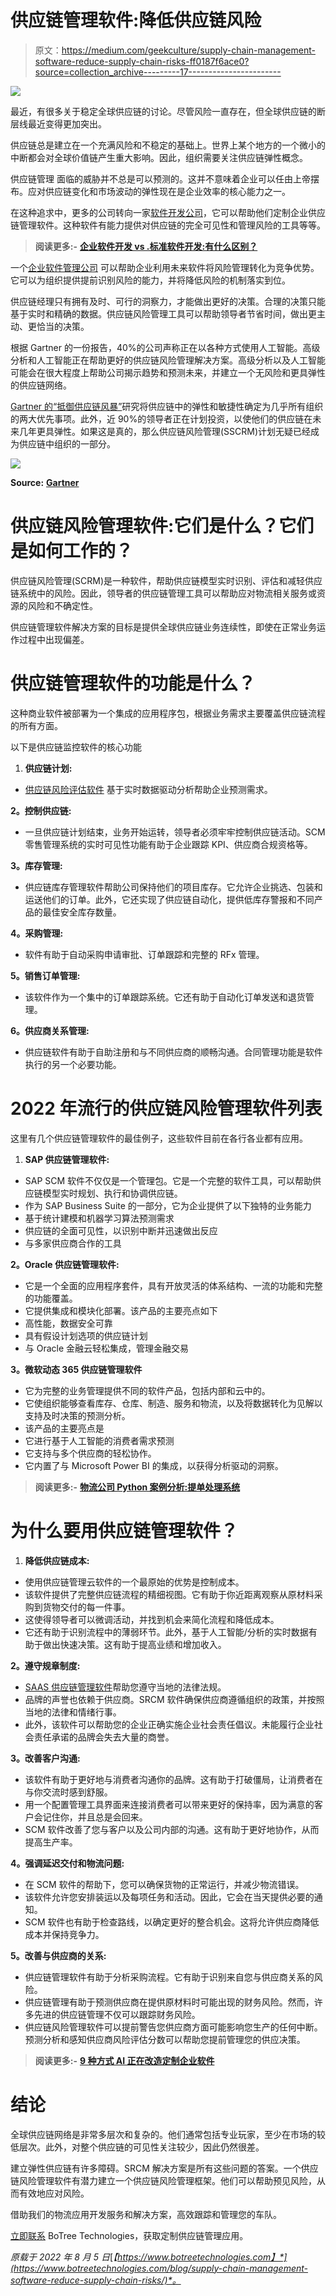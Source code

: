 # 供应链管理软件:降低供应链风险

> 原文：<https://medium.com/geekculture/supply-chain-management-software-reduce-supply-chain-risks-ff0187f6ace0?source=collection_archive---------17----------------------->

![](img/f8f8c49d1dde1f333aaef315ceb24418.png)

最近，有很多关于稳定全球供应链的讨论。尽管风险一直存在，但全球供应链的断层线最近变得更加突出。

供应链总是建立在一个充满风险和不稳定的基础上。世界上某个地方的一个微小的中断都会对全球价值链产生重大影响。因此，组织需要关注供应链弹性概念。

供应链管理 面临的威胁并不总是可以预测的。这并不意味着企业可以任由上帝摆布。应对供应链变化和市场波动的弹性现在是企业效率的核心能力之一。

在这种追求中，更多的公司转向一家[软件开发公司](https://www.botreetechnologies.com/)，它可以帮助他们定制企业供应链管理软件。这种软件有能力提供对供应链的完全可见性和管理风险的工具等等。

> **阅读更多:-** [**企业软件开发 vs .标准软件开发:有什么区别？**](https://www.botreetechnologies.com/blog/enterprise-vs-standard-software-development/)

一个[企业软件管理公司](https://www.botreetechnologies.com/enterprise-software-development-company) 可以帮助企业利用未来软件将风险管理转化为竞争优势。它可以为组织提供提前识别风险的能力，并将降低风险的机制落实到位。

供应链经理只有拥有及时、可行的洞察力，才能做出更好的决策。合理的决策只能基于实时和精确的数据。供应链风险管理工具可以帮助领导者节省时间，做出更主动、更恰当的决策。

根据 Gartner 的一份报告，40%的公司声称正在以各种方式使用人工智能。高级分析和人工智能正在帮助更好的供应链风险管理解决方案。高级分析以及人工智能可能会在很大程度上帮助公司揭示趋势和预测未来，并建立一个无风险和更具弹性的供应链网络。

[Gartner 的“抵御供应链风暴”](https://www.gartner.com/en/supply-chain/insights/global-supply-chain-management)研究将供应链中的弹性和敏捷性确定为几乎所有组织的两大优先事项。此外，近 90%的领导者正在计划投资，以使他们的供应链在未来几年更具弹性。如果这是真的，那么供应链风险管理(SSCRM)计划无疑已经成为供应链中组织的一部分。

![](img/454a7d49abfdac33d34ee5e40ad4c49c.png)

**Source:** [**Gartner**](https://www.gartner.com/en/supply-chain/insights/global-supply-chain-management)

# 供应链风险管理软件:它们是什么？它们是如何工作的？

供应链风险管理(SCRM)是一种软件，帮助供应链模型实时识别、评估和减轻供应链系统中的风险。因此，领导者的供应链管理工具可以帮助应对物流相关服务或资源的风险和不确定性。

供应链管理软件解决方案的目标是提供全球供应链业务连续性，即使在正常业务运作过程中出现偏差。

# 供应链管理软件的功能是什么？

这种商业软件被部署为一个集成的应用程序包，根据业务需求主要覆盖供应链流程的所有方面。

以下是供应链监控软件的核心功能

1.  **供应链计划:**

*   [供应链风险评估软件](https://www.botreetechnologies.com/case-studies/freight-forwarding) 基于实时数据驱动分析帮助企业预测需求。

**2。控制供应链:**

*   一旦供应链计划结束，业务开始运转，领导者必须牢牢控制供应链活动。SCM 零售管理系统的实时可见性功能有助于企业跟踪 KPI、供应商合规资格等。

**3。库存管理:**

*   供应链库存管理软件帮助公司保持他们的项目库存。它允许企业挑选、包装和运送他们的订单。此外，它还实现了供应链自动化，提供低库存警报和不同产品的最佳安全库存数量。

**4。采购管理:**

*   软件有助于自动采购申请审批、订单跟踪和完整的 RFx 管理。

**5。销售订单管理:**

*   该软件作为一个集中的订单跟踪系统。它还有助于自动化订单发送和退货管理。

**6。供应商关系管理:**

*   供应链软件有助于自助注册和与不同供应商的顺畅沟通。合同管理功能是软件执行的另一个必要功能。

# 2022 年流行的供应链风险管理软件列表

这里有几个供应链管理软件的最佳例子，这些软件目前在各行各业都有应用。

1.  **SAP 供应链管理软件:**

*   SAP SCM 软件不仅仅是一个管理包。它是一个完整的软件工具，可以帮助供应链模型实时规划、执行和协调供应链。
*   作为 SAP Business Suite 的一部分，它为企业提供了以下独特的业务能力
*   基于统计建模和机器学习算法预测需求
*   供应链的全面可见性，以识别中断并迅速做出反应
*   与多家供应商合作的工具

**2。Oracle 供应链管理软件:**

*   它是一个全面的应用程序套件，具有开放灵活的体系结构、一流的功能和完整的功能覆盖。
*   它提供集成和模块化部署。该产品的主要亮点如下
*   高性能，数据安全可靠
*   具有假设计划选项的供应链计划
*   与 Oracle 金融云轻松集成，管理金融交易

**3。微软动态 365 供应链管理软件**

*   它为完整的业务管理提供不同的软件产品，包括内部和云中的。
*   它使组织能够查看库存、仓库、制造、服务和物流，以及将数据转化为见解以支持及时决策的预测分析。
*   该产品的主要亮点是
*   它进行基于人工智能的消费者需求预测
*   它支持与多个供应商的轻松协作。
*   它内置了与 Microsoft Power BI 的集成，以获得分析驱动的洞察。

> **阅读更多:-** [**物流公司 Python 案例分析:提单处理系统**](https://www.botreetechnologies.com/blog/python-case-study-for-logistics-company-b-l-processing-system/)

# 为什么要用供应链管理软件？

1.  **降低供应链成本:**

*   使用供应链管理云软件的一个最原始的优势是控制成本。
*   该软件提供了完整供应链流程的精细视图。它有助于你近距离观察从原材料采购到货物交付的每一件事。
*   这使得领导者可以微调活动，并找到机会来简化流程和降低成本。
*   它还有助于识别流程中的薄弱环节。此外，基于人工智能/分析的实时数据有助于做出快速决策。这有助于提高业绩和增加收入。

**2。遵守规章制度:**

*   [SAAS 供应链管理软件](https://www.botreetechnologies.com/case-studies/saas-software-development)帮助您遵守当地的法律法规。
*   品牌的声誉也依赖于供应商。SRCM 软件确保供应商遵循组织的政策，并按照当地的法律和情绪行事。
*   此外，该软件可以帮助您的企业正确实施企业社会责任倡议。未能履行企业社会责任承诺的品牌会失去大量的商誉。

**3。改善客户沟通:**

*   该软件有助于更好地与消费者沟通你的品牌。这有助于打破僵局，让消费者在与你交流时感到舒服。
*   用一个配置管理工具界面来连接消费者可以带来更好的保持率，因为满意的客户会记住你，并且总是会回来。
*   SCM 软件改善了您与客户以及公司内部的沟通。这有助于更好地协作，从而提高生产率。

**4。强调延迟交付和物流问题:**

*   在 SCM 软件的帮助下，您可以确保货物的正常运行，并减少物流错误。
*   该软件允许您安排装运以及每项任务和活动。因此，它会在当天提供必要的通知。
*   SCM 软件也有助于检查路线，以确定更好的整合机会。这将允许供应商降低成本并保持竞争力。

**5。改善与供应商的关系:**

*   供应链管理软件有助于分析采购流程。它有助于识别来自您与供应商关系的风险。
*   供应链管理有助于预测供应商在提供原材料时可能出现的财务风险。然而，许多先进的供应链管理不仅可以跟踪财务风险。
*   供应链风险管理软件可以提前警告您供应商方面可能影响您生产的任何中断。预测分析和感知供应商风险评估分数可以帮助您提前管理您的供应决策。

> **阅读更多:-** [**9 种方式 AI 正在改造定制企业软件**](https://www.botreetechnologies.com/blog/9-ways-ai-is-transforming-custom-enterprise-software/)

# 结论

全球供应链网络是非常多层次和复杂的。他们通常包括专业玩家，至少在市场的较低层次。此外，对整个供应链的可见性关注较少，因此仍然很差。

建立弹性供应链有许多障碍。SRCM 解决方案是所有这些问题的答案。一个供应链风险管理软件有潜力建立一个供应链风险管理框架。他们可以帮助预见风险，从而有效地应对风险。

借助我们的物流应用开发服务和解决方案，高效跟踪和管理您的车队。

[立即联系](https://www.botreetechnologies.com/contact) BoTree Technologies，获取定制供应链管理应用。

*原载于 2022 年 8 月 5 日*[*【https://www.botreetechnologies.com】*](https://www.botreetechnologies.com/blog/supply-chain-management-software-reduce-supply-chain-risks/)*。*